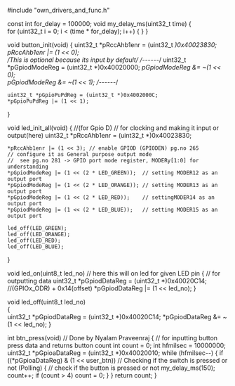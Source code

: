 
#include "own_drivers_and_func.h"

const int for_delay = 100000; 
void my_delay_ms(uint32_t time) 
{								
	for (uint32_t i = 0; i < (time * for_delay); i++)
	{
	}
}

void button_init(void)
{
	uint32_t *pRccAhb1enr = (uint32_t *)0x40023830;
	*pRccAhb1enr |= (1 << 0);						
	/*This is optional because its input by default*/
	/*------*/
	uint32_t *pGpiodModeReg = (uint32_t *)0x40020000; 
	*pGpiodModeReg &= ~(1 << 0);					 
	*pGpiodModeReg &= ~(1 << 1);
	/*------*/

	uint32_t *pGpioPuPdReg = (uint32_t *)0x4002000C; 
	*pGpioPuPdReg |= (1 << 1);						
}

void led_init_all(void)
{													  //(for Gpio D)
													  // for clocking and making it input or output(here)
	uint32_t *pRccAhb1enr = (uint32_t *)0x40023830;	  

	*pRccAhb1enr |= (1 << 3); // enable GPIOD (GPIODEN) pg.no 265
	// configure it as General purpose output mode
	//  see pg.no 281 -> GPIO port mode register, MODERy[1:0] for understanding
	*pGpiodModeReg |= (1 << (2 * LED_GREEN));  // setting MODER12 as an output port
	*pGpiodModeReg |= (1 << (2 * LED_ORANGE)); // setting MODER13 as an output port
	*pGpiodModeReg |= (1 << (2 * LED_RED));	   // settingMODER14 as an output port
	*pGpiodModeReg |= (1 << (2 * LED_BLUE));   // setting MODER15 as an output port

	led_off(LED_GREEN);
	led_off(LED_ORANGE);
	led_off(LED_RED);
	led_off(LED_BLUE);
}

void led_on(uint8_t led_no)							  // here this will on led for given LED pin
{													  // for outputting data
	uint32_t *pGpiodDataReg = (uint32_t *)0x40020C14; //(GPIOx_ODR) + 0x14(offset)
	*pGpiodDataReg |= (1 << led_no);
}

void led_off(uint8_t led_no)						 
{													  
	uint32_t *pGpiodDataReg = (uint32_t *)0x40020C14; 
	*pGpiodDataReg &= ~(1 << led_no);
}

int btn_press(void) // Done by Nyalam Praveenraj
{ // for inputting button press data and returns button count
	int count = 0;
	int hfmilsec = 10000000;			
	uint32_t *pGpioaDataReg = (uint32_t *)0x40020010; 
	while (hfmilsec--)
	{
		if ((*pGpioaDataReg) & (1 << user_btn)) // Checking if the switch is pressed or not (Polling)
		{										// check if the button is pressed or not
			my_delay_ms(150);
			count++;
			if (count > 4)
				count = 0;
		}
	}
	return count;
}
